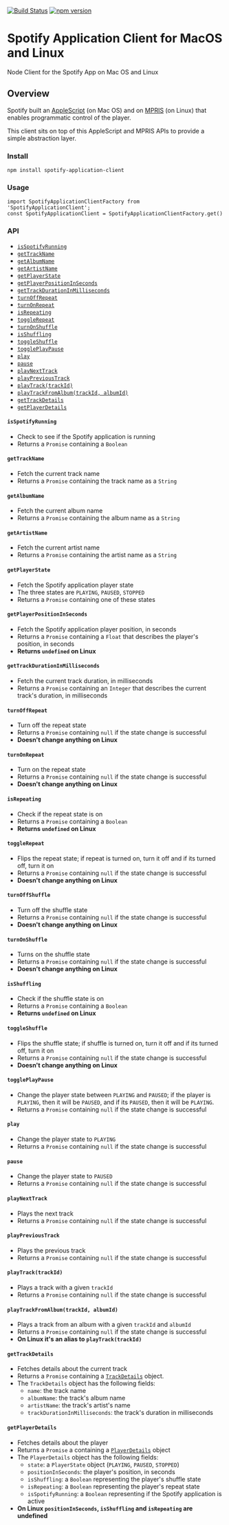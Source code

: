 [![Build Status](https://travis-ci.org/jaebradley/spotify-application-client.svg?branch=master)](https://travis-ci.org/jaebradley/spotify-application-client)
[![npm version](https://badge.fury.io/js/spotify-application-client.svg)](https://badge.fury.io/js/spotify-application-client)

# Spotify Application Client for MacOS and Linux
Node Client for the Spotify App on Mac OS and Linux

## Overview
Spotify built an [AppleScript](https://developer.spotify.com/applescript-api/) (on Mac OS) and on [MPRIS](https://specifications.freedesktop.org/mpris-spec/latest/) (on Linux) that enables programmatic control of the player.

This client sits on top of this AppleScript and MPRIS APIs to provide a simple abstraction layer.

### Install
`npm install spotify-application-client`

### Usage
```
import SpotifyApplicationClientFactory from 'SpotifyApplicationClient';
const SpotifyApplicationClient = SpotifyApplicationClientFactory.get()
```

### API

* [`isSpotifyRunning`](https://github.com/jaebradley/spotify-application-client#isspotifyrunning)
* [`getTrackName`](https://github.com/jaebradley/spotify-application-client#gettrackname)
* [`getAlbumName`](https://github.com/jaebradley/spotify-application-client#getalbumname)
* [`getArtistName`](https://github.com/jaebradley/spotify-application-client#getartistname)
* [`getPlayerState`](https://github.com/jaebradley/spotify-application-client#getplayerstate)
* [`getPlayerPositionInSeconds`](https://github.com/jaebradley/spotify-application-client#getplayerpositioninseconds)
* [`getTrackDurationInMilliseconds`](https://github.com/jaebradley/spotify-application-client#gettrackdurationinmilliseconds)
* [`turnOffRepeat`](https://github.com/jaebradley/spotify-application-client#turnoffrepeat)
* [`turnOnRepeat`](https://github.com/jaebradley/spotify-application-client#turnonrepeat)
* [`isRepeating`](https://github.com/jaebradley/spotify-application-client#isrepeating)
* [`toggleRepeat`](https://github.com/jaebradley/spotify-application-client#togglerepeat)
* [`turnOnShuffle`](https://github.com/jaebradley/spotify-application-client#turnonshuffle)
* [`isShuffling`](https://github.com/jaebradley/spotify-application-client#isshuffling)
* [`toggleShuffle`](https://github.com/jaebradley/spotify-application-client#toggleshuffle)
* [`togglePlayPause`](https://github.com/jaebradley/spotify-application-client#toggleplaypause)
* [`play`](https://github.com/jaebradley/spotify-application-client#play)
* [`pause`](https://github.com/jaebradley/spotify-application-client#pause)
* [`playNextTrack`](https://github.com/jaebradley/spotify-application-client#playnexttrack)
* [`playPreviousTrack`](https://github.com/jaebradley/spotify-application-client#playprevioustrack)
* [`playTrack(trackId)`](https://github.com/jaebradley/spotify-application-client#playtrackfromalbumtrackid)
* [`playTrackFromAlbum(trackId, albumId)`](https://github.com/jaebradley/spotify-application-client#playtrackfromalbumtrackid-albumid)
* [`getTrackDetails`](https://github.com/jaebradley/spotify-application-client#gettrackdetails)
* [`getPlayerDetails`](https://github.com/jaebradley/spotify-application-client#getplayerdetails)

#### `isSpotifyRunning`
* Check to see if the Spotify application is running
* Returns a `Promise` containing a `Boolean`

#### `getTrackName`
* Fetch the current track name
* Returns a `Promise` containing the track name as a `String`

#### `getAlbumName`
* Fetch the current album name
* Returns a `Promise` containing the album name as a `String`

#### `getArtistName`
* Fetch the current artist name
* Returns a `Promise` containing the artist name as a `String`

#### `getPlayerState`
* Fetch the Spotify application player state
* The three states are `PLAYING`, `PAUSED`, `STOPPED`
* Returns a `Promise` containing one of these states

#### `getPlayerPositionInSeconds`
* Fetch the Spotify application player position, in seconds
* Returns a `Promise` containing a `Float` that describes the player's position, in seconds
* **Returns `undefined` on Linux**

#### `getTrackDurationInMilliseconds`
* Fetch the current track duration, in milliseconds
* Returns a `Promise` containing an `Integer` that describes the current track's duration, in milliseconds

#### `turnOffRepeat`
* Turn off the repeat state
* Returns a `Promise` containing `null` if the state change is successful
* **Doesn't change anything on Linux**

#### `turnOnRepeat`
* Turn on the repeat state
* Returns a `Promise` containing `null` if the state change is successful
* **Doesn't change anything on Linux**

#### `isRepeating`
* Check if the repeat state is on
* Returns a `Promise` containing a `Boolean`
* **Returns `undefined` on Linux**

#### `toggleRepeat`
* Flips the repeat state; if repeat is turned on, turn it off and if its turned off, turn it on
* Returns a `Promise` containing `null` if the state change is successful
* **Doesn't change anything on Linux**

#### `turnOffShuffle`
* Turn off the shuffle state
* Returns a `Promise` containing `null` if the state change is successful
* **Doesn't change anything on Linux**

#### `turnOnShuffle`
* Turns on the shuffle state
* Returns a `Promise` containing `null` if the state change is successful
* **Doesn't change anything on Linux**

#### `isShuffling`
* Check if the shuffle state is on
* Returns a `Promise` containing a `Boolean`
* **Returns `undefined` on Linux**

#### `toggleShuffle`
* Flips the shuffle state; if shuffle is turned on, turn it off and if its turned off, turn it on
* Returns a `Promise` containing `null` if the state change is successful
* **Doesn't change anything on Linux**

#### `togglePlayPause`
* Change the player state between `PLAYING` and `PAUSED`; if the player is `PLAYING`, then it will be `PAUSED`, and if its `PAUSED`, then it will be `PLAYING`.
* Returns a `Promise` containing `null` if the state change is successful

#### `play`
* Change the player state to `PLAYING`
* Returns a `Promise` containing `null` if the state change is successful

#### `pause`
* Change the player state to `PAUSED`
* Returns a `Promise` containing `null` if the state change is successful

#### `playNextTrack`
* Plays the next track
* Returns a `Promise` containing `null` if the state change is successful

#### `playPreviousTrack`
* Plays the previous track
* Returns a `Promise` containing `null` if the state change is successful

#### `playTrack(trackId)`
* Plays a track with a given `trackId`
* Returns a `Promise` containing `null` if the state change is successful

#### `playTrackFromAlbum(trackId, albumId)`
* Plays a track from an album with a given `trackId` and `albumId`
* Returns a `Promise` containing `null` if the state change is successful
* **On Linux it's an alias to `playTrack(trackId)`**

#### `getTrackDetails`
* Fetches details about the current track
* Returns a `Promise` containing a [`TrackDetails`](https://github.com/jaebradley/spotify-application-client/blob/master/src/data/TrackDetails.js) object.
* The `TrackDetails` object has the following fields:
  * `name`: the track name
  * `albumName`: the track's album name
  * `artistName`: the track's artist's name
  * `trackDurationInMilliseconds`: the track's duration in milliseconds

#### `getPlayerDetails`
* Fetches details about the player
* Returns a `Promise` a containing a [`PlayerDetails`](https://github.com/jaebradley/spotify-application-client/blob/master/src/data/PlayerDetails.js) object
* The `PlayerDetails` object has the following fields:
  * `state`: a `PlayerState` object (`PLAYING`, `PAUSED`, `STOPPED`)
  * `positionInSeconds`: the player's position, in seconds
  * `isShuffling`: a `Boolean` representing the player's shuffle state
  * `isRepeating`: a `Boolean` representing the player's repeat state
  * `isSpotifyRunning`: a `Boolean` representing if the Spotify application is active
* **On Linux `positionInSeconds`, `isShuffling` and `isRepeating` are undefined**
